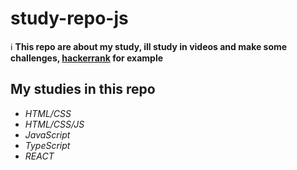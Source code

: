 # study-repo-js

:information_source: **This repo are about my study, ill study in videos and make some challenges, [hackerrank](https://www.hackerrank.com) for example**

## **My studies in this repo**

- *HTML/CSS*
- *HTML/CSS/JS*
- *JavaScript*
- *TypeScript*
- *REACT*
